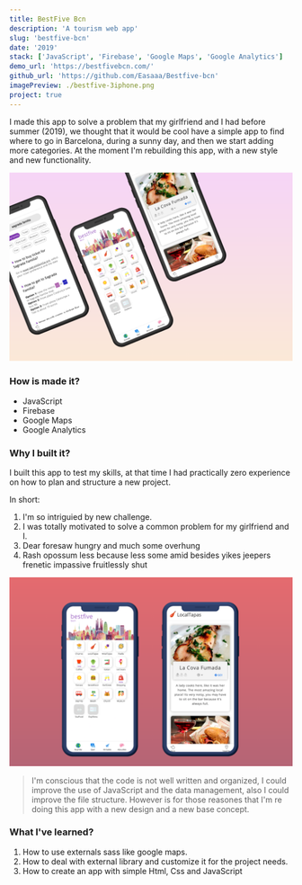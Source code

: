 ```yaml
---
title: BestFive Bcn
description: 'A tourism web app'
slug: 'bestfive-bcn'
date: '2019'
stack: ['JavaScript', 'Firebase', 'Google Maps', 'Google Analytics']
demo_url: 'https://bestfivebcn.com/'
github_url: 'https://github.com/Easaaa/Bestfive-bcn'
imagePreview: ./bestfive-3iphone.png
project: true
---
```


I made this app to solve a problem that my girlfriend and I had before summer (2019), we thought that it would be cool have a simple app to find where to go in Barcelona, during a sunny day, and then we start adding more categories. At the moment I'm rebuilding this app, with a new style and new functionality.

![](./bestfive-3iphone.png)

### How is made it?

- JavaScript
- Firebase
- Google Maps
- Google Analytics

### Why I built it?

I built this app to test my skills, at that time I had practically zero experience on how to plan and structure a new
project.

In short:

1.  I'm so intriguied by new challenge.
2.  I was totally motivated to solve a common problem for my girlfriend and I.
3.  Dear foresaw hungry and much some overhung
4.  Rash opossum less because less some amid besides yikes jeepers frenetic
    impassive fruitlessly shut

![](./twoIphone.png)

> I'm conscious that the code is not well written and organized, I could improve the use of JavaScript
> and the data management, also I could improve the file structure. However is for those reasones that
> I'm re doing this app with a new design and a new base concept.

### What I've learned?

1.  How to use externals sass like google maps.
2.  How to deal with external library and customize it for the project needs.
3.  How to create an app with simple Html, Css and JavaScript

